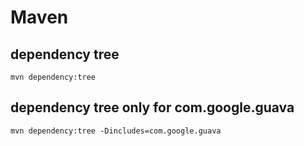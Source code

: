 # Maven

## dependency tree
    mvn dependency:tree
     
## dependency tree only for com.google.guava
    mvn dependency:tree -Dincludes=com.google.guava